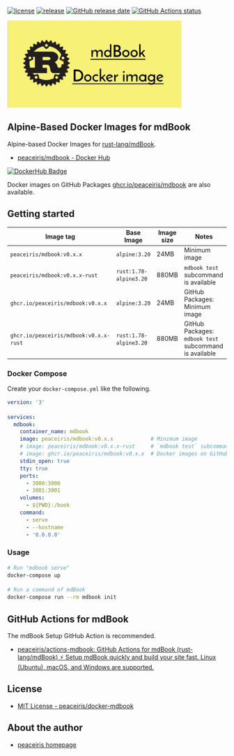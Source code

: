 <!-- https://shields.io/ -->

[![license](https://img.shields.io/github/license/peaceiris/docker-mdbook.svg)](https://github.com/peaceiris/docker-mdbook/blob/main/LICENSE)
[![release](https://img.shields.io/github/release/peaceiris/docker-mdbook.svg)](https://github.com/peaceiris/docker-mdbook/releases/latest)
[![GitHub release date](https://img.shields.io/github/release-date/peaceiris/docker-mdbook.svg)](https://github.com/peaceiris/docker-mdbook/releases)
[![GitHub Actions status](https://github.com/peaceiris/docker-mdbook/workflows/Docker%20Image%20CI/badge.svg)](https://github.com/peaceiris/docker-mdbook/actions)

<img width="400" alt="Docker image for mdBook" src="./images/ogp.jpg">



## Alpine-Based Docker Images for mdBook

Alpine-based Docker Images for [rust-lang/mdBook].

[rust-lang/mdBook]: https://github.com/rust-lang/mdBook

- [peaceiris/mdbook - Docker Hub]

[peaceiris/mdbook - Docker Hub]: https://hub.docker.com/r/peaceiris/mdbook

[![DockerHub Badge](https://dockeri.co/image/peaceiris/mdbook)][peaceiris/mdbook - Docker Hub]

Docker images on GitHub Packages [ghcr.io/peaceiris/mdbook] are also available.

[ghcr.io/peaceiris/mdbook]: https://github.com/users/peaceiris/packages/container/package/mdbook



## Getting started

| Image tag | Base Image | Image size | Notes |
|---|---|---|---|
| `peaceiris/mdbook:v0.x.x` | `alpine:3.20` | 24MB | Minimum image |
| `peaceiris/mdbook:v0.x.x-rust` | `rust:1.78-alpine3.20` | 880MB | `mdbook test` subcommand is available |
| `ghcr.io/peaceiris/mdbook:v0.x.x` | `alpine:3.20` | 24MB | GitHub Packages: Minimum image |
| `ghcr.io/peaceiris/mdbook:v0.x.x-rust` | `rust:1.78-alpine3.20` | 880MB | GitHub Packages: `mdbook test` subcommand is available |

### Docker Compose

Create your `docker-compose.yml` like the following.

```yaml
version: '3'

services:
  mdbook:
    container_name: mdbook
    image: peaceiris/mdbook:v0.x.x            # Minimum image
    # image: peaceiris/mdbook:v0.x.x-rust     # `mdbook test` subcommand is available
    # image: ghcr.io/peaceiris/mdbook:v0.x.x  # Docker images on GitHub Packages
    stdin_open: true
    tty: true
    ports:
      - 3000:3000
      - 3001:3001
    volumes:
      - ${PWD}:/book
    command:
      - serve
      - --hostname
      - '0.0.0.0'
```

### Usage

```sh
# Run "mdbook serve"
docker-compose up

# Run a command of mdBook
docker-compose run --rm mdbook init
```



## GitHub Actions for mdBook

The mdBook Setup GitHub Action is recommended.

- [peaceiris/actions-mdbook: GitHub Actions for mdBook (rust-lang/mdBook) ⚡️ Setup mdBook quickly and build your site fast. Linux (Ubuntu), macOS, and Windows are supported.](https://github.com/peaceiris/actions-mdbook)



## License

- [MIT License - peaceiris/docker-mdbook]

[MIT License - peaceiris/docker-mdbook]: https://github.com/peaceiris/docker-mdbook/blob/main/LICENSE



## About the author

- [peaceiris homepage](https://peaceiris.com/)
